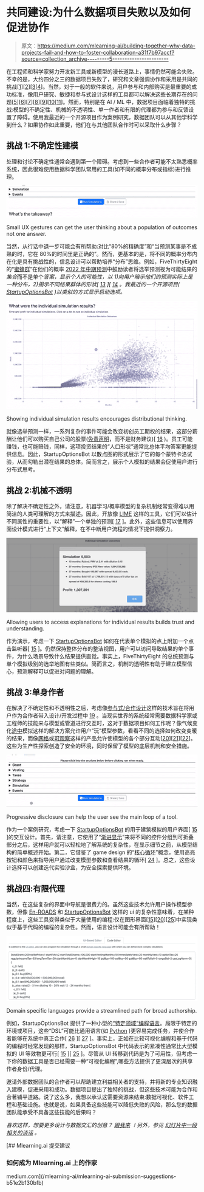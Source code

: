 # 共同建设:为什么数据项目失败以及如何促进协作

> 原文：<https://medium.com/mlearning-ai/building-together-why-data-projects-fail-and-how-to-foster-collaboration-a31f7b97accf?source=collection_archive---------5----------------------->

在工程师和科学家努力开发新工具或新模型的漫长道路上，事情仍然可能会失败。不幸的是，大约四分之三的数据项目失败了，研究和文章强调协作和采用是共同的挑战[[1](https://designingforanalytics.com/resources/failure-rates-for-analytics-bi-iot-and-big-data-projects-85-yikes/)][[2](https://venturebeat.com/ai/why-do-87-of-data-science-projects-never-make-it-into-production/)][[3](https://www.forbes.com/sites/randybean/2021/01/03/decade-of-investment-in-big-data-and-ai-yield-mixed-results/?sh=926c94409e9b)[[4](https://towardsdatascience.com/why-is-data-science-failing-to-solve-the-right-problems-7b5b6121e3b4)]。当然，对于一般的软件来说，用户参与和内部购买是最重要的成功标准，像用户研究、敏捷和参与式设计这样的工具都可以解决这些长期存在的问题[[5](https://standishgroup.com/sample_research_files/CHAOSReport2015-Final.pdf)][[6](/aleph-universe/roi-and-ux-research-how-can-we-measure-it-295b82b44eea)][[7](https://repository.lboro.ac.uk/articles/journal_contribution/Empirical_investigation_of_the_impact_of_using_co-design_methods_when_generating_proposals_for_sustainable_travel_solutions/9348323)][[8](https://pointjupiter.com/what-is-participatory-design-what-makes-it-great/)][[9](https://youtu.be/a-BOSpxYJ9M)][[10](https://books.google.com/books/about/The_Design_of_Design.html?id=0qG4TQi-e-4C)[[11](https://www.semanticscholar.org/paper/An-empirical-study-of-the-impact-of-user-on-system-Baroudi-Olson/96170541d5cc94c212cd2b567f0a89c19a522c66)]。然而，特别是在 AI / ML 中，数据项目面临着独特的挑战:模型的不确定性、机械的不透明性、单一作者和有限的代理都为参与和反馈设置了障碍。使用我最近的一个开源项目作为案例研究，数据团队可以从其他学科学到什么？如果协作如此重要，他们在与其他团队合作时可以采取什么步骤？

## **挑战 1:不确定性建模**

处理和讨论不确定性通常会遇到第一个障碍。考虑到一些合作者可能不太熟悉概率系统，因此很难使用数据科学团队常用的工具(如不同的概率分布或指标)进行推理。

![](img/d6fb8d3c5ef00563450bffd75f133e1c.png)

Small UX gestures can get the user thinking about a population of outcomes not one answer.

当然，从行话中退一步可能会有所帮助:对比“80%的精确度”和“当预测某事是不成熟的时，它在 80%的时间里是正确的”。然而，更基本的是，将不同的概率分布内在化是具有挑战性的，信息设计可以帮助培养“分布”思维。例如，FiveThirtyEight 的“[蜜蜂群](https://fivethirtyeight.com/features/how-we-designed-the-look-of-our-2020-forecast/)”在他们的概率 [2022 年中期预测](https://projects.fivethirtyeight.com/2022-election-forecast/)中鼓励读者将选举预测视为可能结果的*集合*而不是单个*答案，显示个人的可能性，以 1)向用户暗示他们的预测实际上是一种分布，2)揭示不同结果群体的形状[ [13](https://projects.fivethirtyeight.com/2022-election-forecast/senate/?cid=rrpromo) ][ [14](https://fivethirtyeight.com/features/how-we-designed-the-look-of-our-2020-forecast/) 。我最近的一个开源项目( [StartupOptionsBot](https://startupoptionsbot.com/) )以类似的方式显示启动选项。*

![](img/66c9c4b9b8cbdd3c15592217158a7f45.png)

Showing individual simulation results encourages distributional thinking.

就像选举预测一样，一系列复杂的事件可能会改变初创员工期权的结果，这部分薪酬让他们可以购买自己公司的股票([免责声明](https://startupoptionsbot.com/disclaimer.html#financial)，而不是财务建议)[ [16](https://every.to/p/what-should-you-do-with-your-options-during-a-downturn) )。员工可能赚钱，也可能赔钱，同样，这项投资结果的“人口形状”通常比总体平均答案更能提供信息。因此，StartupOptionsBot 以散点图的形式展示了它的每个蒙特卡洛试验，从而勾勒出潜在结果的总体。简而言之，展示个人模拟的结果会促使用户进行分布式思考。

## **挑战 2:机械不透明**

除了解决不确定性之外，请注意，机器学习/概率模型的复杂机制经常变得难以用简洁的人类可理解的方式来描述。因此，开放像 [LIME](https://dl.acm.org/doi/10.1145/2939672.2939778) 这样的工具，它们可以估计不同属性的重要性，以“解释”一个单独的预测[ [17](https://dl.acm.org/doi/10.1145/2939672.2939778) ]。此外，这些信息可以使用界面设计模式进行“上下文”解释，在不中断用户流程的情况下提供洞察力。

![](img/6d0dfaee02a3857e461ef5185bdaa5de.png)

Allowing users to access explanations for individual results builds trust and understanding.

作为演示，考虑一下 [StartupOptionsBot](https://startupoptionsbot.com/) 如何在代表单个模拟的点上附加一个点击监听器[ [15](https://startupoptionsbot.com) ]。仍然保持整体分布的整洁视图，用户可以访问导致结果的单个事件，为什么场景导致什么结果提供直觉。事实上，FiveThirtyEight 的总统预测与单个模拟级别的选举地图有些类似。简而言之，机制的透明性有助于建立模型信心，预测解释可以促进对问题的理解。

## 挑战 3:单身作者

在解决了不确定性和不透明性之后，考虑像[参与式/合作设计](https://www.beyondstickynotes.com/what-is-codesign)这样的技术旨在将用户作为合作者带入设计/开发过程中 [19](https://www.beyondstickynotes.com/what-is-codesign) 。当现实世界的系统经常需要数据科学家或工程师的技能来与模型或管道进行交互时，这对于数据项目如何工作呢？像气候变化[途中](https://en-roads.climateinteractive.org/scenario.html?v=22.8.0)模拟这样的解决方案允许用户“玩”模型参数，看看不同的选择如何改变变暖的结果，而像[网格](https://grid.is/)或[可观察](https://observablehq.com/)这样的产品允许使模型的各个部分互动[[20](https://en-roads.climateinteractive.org/scenario.html?v=22.8.0&p1=62&p211=1)][[21](https://grid.is)][[22](https://observablehq.com/@observablehq/modeling-in-observable)]。这些为生产性探索创造了安全的环境，同时保留了模型的底层机制和安全措施。

![](img/450b3e98908622cbcafb58626452e217.png)

Progressive disclosure can help the user see the main loop of a tool.

作为一个案例研究，考虑一下 [StartupOptionsBot](https://startupoptionsbot.com/) 的用于建筑模拟的用户界面[ [15](https://startupoptionsbot.com) ]的交互设计。首先，请注意，它使用了“[渐进显示](https://www.freshconsulting.com/insights/blog/uiux-principle-51-progressive-disclosure-hides-complexity/)”来将不同的控件分组到可折叠部分之后，这样用户就可以轻松地了解系统的复杂性，在显示细节之前，从模型结构的简单概述开始。第二，它借鉴了 game design 的“[核心循环](https://www.youtube.com/watch?v=mGL5YGcAxEI)”概念，使用高亮按钮和颜色来指导用户通过改变模型参数和查看结果的循环[ [24](https://youtu.be/mGL5YGcAxEI) ]。总之，这些设计选择可以创建迭代实验沙盒，为安全探索提供环境。

## **挑战四:有限代理**

当然，在这些复杂的界面中导航是很费力的。虽然这些技术允许用户操作模型参数，但像 [En-ROADS](https://en-roads.climateinteractive.org/scenario.html?v=22.8.0) 和 [StartupOptionsBot](https://startupoptionsbot.com/) 这样的 ui 的复杂性意味着，在某种程度上，这些工具变得类似于大量使用的编程:仅在图形界面[[15](https://startupoptionsbot.com)][[20](https://en-roads.climateinteractive.org/scenario.html?v=22.8.0&p1=62&p211=1)][[25](https://blog.metaobject.com/2020/04/maybe-visual-programming-is-answer.html)]中实现类似于基于代码的编程的复杂性。然而，语言设计可能会有所帮助！

![](img/dac8efc25d2765a5d987a16662d891bb.png)

Domain specific languages provide a streamlined path for broad authorship.

例如，StartupOptionsBot 提供了一种小型的[“特定领域”编程语言](https://tomassetti.me/domain-specific-languages/)。局限于特定的环境或项目，这些“DSL”可能比通用语言(如 [Python](https://www.python.org/) )更容易完成任务，并使合作者能够在系统中真正合作[ [26](https://tomassetti.me/domain-specific-languages) ][ [27](https://www.python.org/) ]。事实上，正如在比较可视化编程和基于代码的编程时经常发现的那样，StartupOptionsBot 中代码表示的紧凑性通常比大型模拟的 UI 等效物更可行[ [15](https://startupoptionsbot.com) ][ [25](https://blog.metaobject.com/2020/04/maybe-visual-programming-is-answer.html) ]。尽管从 UI 转移到代码是为了可用性，但考虑一下你的数据工具是否已经需要一种“可视化编程”,哪些方法提供了更深层次的共享作者身份/代理。

邀请外部数据团队的合作者可以帮助建立利益相关者的支持，并将新的专业知识融入建模，促进采用和成功。数据项目提出了独特的挑战，但这些技术可能为合作和合著铺平道路。说了这么多，我想以承认这需要资源来结束:数据可视化、软件工程和基础设施。也就是说，如果具备这些技能可以降低失败的风险，那么您的数据团队能承受不具备这些技能的后果吗？

*喜欢这样，想要更多设计与数据交汇的创意？* [*跟我来*](https://tinyletter.com/SamPottinger) *！另外，参见* [*幻灯片中一段相关的谈话*](https://www.slideshare.net/Samnsparky/codesign-in-data-science) *。*

[](/mlearning-ai/mlearning-ai-submission-suggestions-b51e2b130bfb) [## Mlearning.ai 提交建议

### 如何成为 Mlearning.ai 上的作家

medium.com](/mlearning-ai/mlearning-ai-submission-suggestions-b51e2b130bfb)